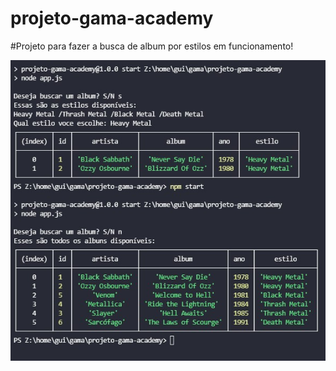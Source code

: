 # projeto-gama-academy


#Projeto para fazer a busca de album por estilos em funcionamento!
<p>
  <img src="img/projs.jpg">
 </p>

